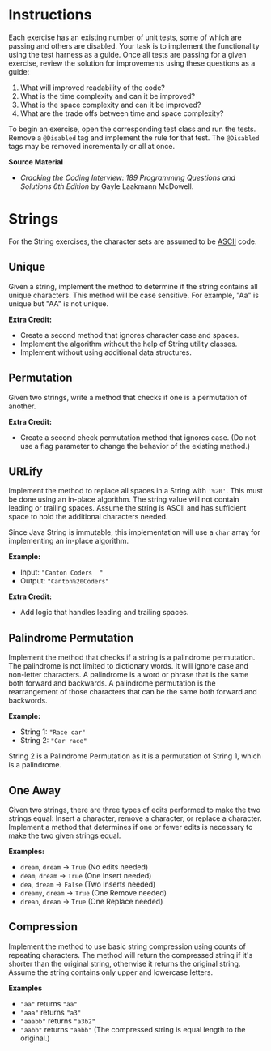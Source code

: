 # Instructions

Each exercise has an existing number of unit tests, some of which are passing and others are disabled. Your task is to implement the functionality using the test harness as a guide. Once all tests are passing for a given exercise, review the solution for improvements using these questions as a guide:

1. What will improved readability of the code?
2. What is the time complexity and can it be improved?
3. What is the space complexity and can it be improved? 
4. What are the trade offs between time and space complexity? 

To begin an exercise, open the corresponding test class and run the tests. Remove a `@Disabled` tag and implement the rule for that test. The `@Disabled` tags may be removed incrementally or all at once.

**Source Material**
* _Cracking the Coding Interview: 189 Programming Questions and Solutions 6th Edition_ by Gayle Laakmann McDowell.


# Strings 

For the String exercises, the character sets are assumed to be [ASCII](https://www.ascii-code.com/) code. 

## Unique

Given a string, implement the method to determine if the string contains all unique characters. This method will be case sensitive. For example, "Aa" is unique but "AA" is not unique. 

**Extra Credit:**
* Create a second method that ignores character case and spaces.
* Implement the algorithm without the help of String utility classes.
* Implement without using additional data structures. 

## Permutation

Given two strings, write a method that checks if one is a permutation of another.

**Extra Credit:**
* Create a second check permutation method that ignores case. (Do not use a flag parameter to change the behavior of the existing method.)

## URLify

Implement the method to replace all spaces in a String with `'%20'`. This must be done using an in-place algorithm. The string value will not contain leading or trailing spaces. Assume the string is ASCII and has sufficient space to hold the additional characters needed.

Since Java String is immutable, this implementation will use a `char` array for implementing an in-place algorithm.

**Example:**
* Input:  `"Canton Coders  "`
* Output: `"Canton%20Coders"`

**Extra Credit:**
* Add logic that handles leading and trailing spaces. 

## Palindrome Permutation

Implement the method that checks if a string is a palindrome permutation. The palindrome is not limited to dictionary words. It will ignore case and non-letter characters. A palindrome is a word or phrase that is the same both forward and backwards. A palindrome permutation is the rearrangement of those characters that can be the same both forward and backwords. 

**Example:**
* String 1: `"Race car"`
* String 2: `"Car race"`

String 2 is a Palindrome Permutation as it is a permutation of String 1, which is a palindrome.  

## One Away

Given two strings, there are three types of edits performed to make the two strings equal: Insert a character, remove a character, or replace a character. Implement a method that determines if one or fewer edits is necessary to make the two given strings equal.

**Examples:**
* `dream`, `dream` -> `True` (No edits needed)
* `deam`, `dream` -> `True` (One Insert needed)
* `dea`, `dream` -> `False` (Two Inserts needed)
* `dreamy`, `dream` -> `True` (One Remove needed)
* `drean`, `drean` -> `True` (One Replace needed)

## Compression

Implement the method to use basic string compression using counts of repeating characters. The method will return the compressed string if it's shorter than the original string, otherwise it returns the original string. Assume the string contains only upper and lowercase letters. 

**Examples**
* `"aa"` returns `"aa"`
* `"aaa"` returns `"a3"`
* `"aaabb"` returns `"a3b2"`
* `"aabb"` returns `"aabb"` (The compressed string is equal length to the original.)